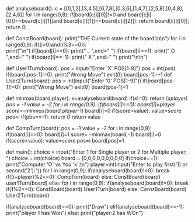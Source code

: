 def analyseboard():
   c = [[0,1,2],[3,4,5],[6,7,8],[0,3,6],[1,4,7],[2,5,8],[0,4,8],[2,4,6]]
   for i in range(0,8):
       if(board[c[i][0]]!=0 and
      board[c[i][0]]==board[c[i][1]]and
      board[c[i][1]]==board[c[i][2]]):
          return board[c[i][0]];
          return 0;

def ConstBoard(board):
  print("THE Current state of the board:\n\n")
  for i in range(0,9):
    if((i>0)and(i%3==0)):  
       print("\n")
    if(board[i]==0):
       print(" _ ",end=" ")
    if(board[i]==1):
       print(" O ",end=" ")
    if(board[i]==-1):
       print(" X ",end=" ")
       print("\n\n")
    
def User1Turn(board):
  pos = input("Enter 'X' POS[1-9]")
  pos = int(pos)
  if(board[pos-1]!=0):
     print("Wrong Move")
     exit(0)
  board[pos-1]=-1
  def User2Turn(board):
      pos = int(input("Enter '0' POS[1-9]"))
  if(board[pos-1]!=0):
     print("Wrong Move")
     exit(0)
  board[pos-1]=1
  
def minmax(board,player):
  x=analyseboard(board)
  if(x!=0):
     return (x*player)
  pos = -1
  value = -2
  for i in range(0,9):
    if(board[i]==0):
      board[i]=player
      score=-minmax(board,player*-1)
      board[i]=0
      if(score>value):
         value=score
         pos=i
      if(pbs==-1):
        return 0
      return value

  
def CompTurn(board):
  pos = -1
  value = -2
  for i in range(0,9):
    if(board[i]==0):
       board[i]=1
       score= -minmax(board,-1)
       board[i]=0
       if(score>value):
          value=score
          pos=i
          board[pos]=1
  
    
def main():
   choice = input("Enter 1 for Single player or 2 for Multiple player: ")
   choice = int(choice)
   board = [0,0,0,0,0,0,0,0,0]
   if(choice==1):
       print("Computer 'O' vs You 'x':\n")
   player=int(input("Enter to play first('1) or second('2'):"))
   for i in range(0,9):
       if(analyseboard(board)!=0):
          break
          if((i+player)%2==0):
           CompTurn(board)
       else:
            ConstBoard(board)
            user1Turn(board)
   else:
        for i in range(0,9):
         if(analyseboard(board)!=0):
          break
          if(1%2==0):
          ConstBoard(board)
         User1Turn(board)
         else:
          ConstBoard(board)
          User2Turn(board)
          
   if(analyseboard(board)==0):
      print("Draw")
   elif(analyseboard(board)==-1):
     print("player:1 has Won")
   else:
     print("player:2 has WOn")
    
     
